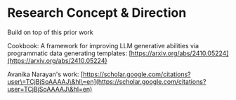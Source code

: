 # Research Concept & Direction

Build on top of this prior work

Cookbook: A framework for improving LLM generative abilities via programmatic data generating templates:
[https://arxiv.org/abs/2410.05224](https://arxiv.org/abs/2410.05224)

Avanika Narayan's work: [https://scholar.google.com/citations?user\=TCjBjSoAAAAJ\&hl\=en](https://scholar.google.com/citations?user=TCjBjSoAAAAJ\&hl=en)